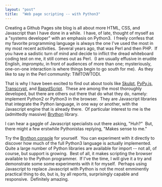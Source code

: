 ```yaml
---
layout: "post"
title:  "Web page scripting -- with Python3"
---
```


Creating a Github Pages site blog is all about more HTML, CSS, and Javascript than I have done in a while.&nbsp; I have, of late, thought of myself as 
a "systems developer" with an emphasis on Python3.&nbsp; I freely confess that my favorite programming language is always the one I've used the most 
in my most recent activities.&nbsp; Several years ago, that was Perl and then PHP.&nbsp; 
If you have a sadistic turn of mind and decide to inflict the dread whiteboard coding test on me, it still comes out as Perl.&nbsp; 
(I am usually effusive in erudite English, _impromptu_, in front of audiences of more than one; 
mysteriously, one-on-one interaction is where things begin to go south for me).&nbsp; 
As they like to say in the Perl community: TIMTOWTODI.&nbsp;

That is why I have been excited to find out about tools like [Skulpt](http://www.skulpt.org/), [PyPy.js](http://pypyjs.org/), [Transcrypt](http://transcrypt.org/),
and [RapydScript](https://bitbucket.org/pyjeon/rapydscript).&nbsp; 
These are among the most thoroughly developed, but there are others out there that do what they do, namely: implement Python2 or Python3 in the browser.&nbsp; 
They are Javascript libraries that integrate the Python language, in one way or another, with the Javascript engine that is already there.&nbsp; 
Of particular interest to me is the (admittedly massive) [Brython](http://brython.info/) library.

I can hear a gaggle of Javascript specialists out there asking, "Huh?"&nbsp; But, there might a few erstwhile Pythonistas replying, "Makes sense to me."

Try the [Brython console](http://brython.info/console.html) for yourself.&nbsp; 
You can experiment with it directly to discover how much of the full Python3 language is actually implemented.&nbsp; 
Quite a large number of Python libraries are available for import -- not all, of course, but support is growing.&nbsp; 
Best of all, it makes scripting the browser available to the Python programmer.&nbsp; 
If I've the time, I will give it a try and demonstrate some some experiments with it for myself.&nbsp; 
Perhaps using Javascript to replace Javascript with Python is not the most emminently practical thing to do, but is, by all reports, surprisingly capable and responsive.&nbsp; 
Definitely amazing.

